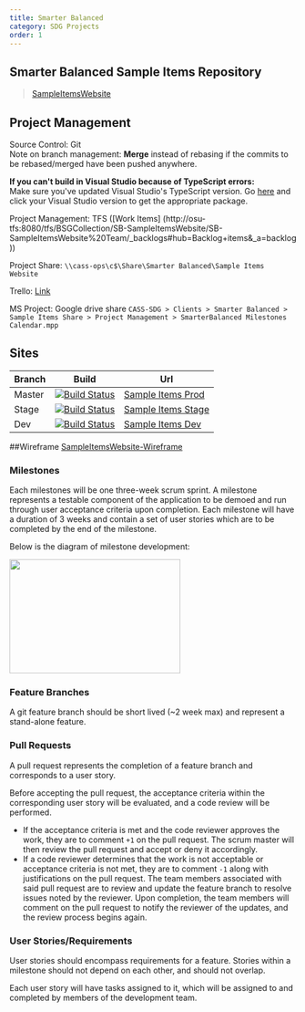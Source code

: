 ```yaml
---
title: Smarter Balanced
category: SDG Projects
order: 1
---
```


## Smarter Balanced Sample Items Repository
> [SampleItemsWebsite](https://github.com/osu-cass/SampleItemsWebsite)

## Project Management

Source Control: Git  
Note on branch management: **Merge** instead of rebasing if the commits to be rebased/merged have been pushed anywhere.

**If you can't build in Visual Studio because of TypeScript errors:**  
Make sure you've updated Visual Studio's TypeScript version. Go [here](https://www.typescriptlang.org/index.html#download-links) and click your Visual Studio version to get the appropriate package.

Project Management: TFS ([Work Items] (http://osu-tfs:8080/tfs/BSGCollection/SB-SampleItemsWebsite/SB-SampleItemsWebsite%20Team/_backlogs#hub=Backlog+items&_a=backlog))

Project Share: ``\\cass-ops\c$\Share\Smarter Balanced\Sample Items Website``

Trello: [Link](https://trello.com/b/5BFs854G/sample-items-website)

MS Project: Google drive share ``CASS-SDG > Clients > Smarter Balanced > Sample Items Share > Project Management > SmarterBalanced Milestones Calendar.mpp ``

## Sites
Branch| Build | Url
--- | --- | --- |
Master | [![Build Status](https://travis-ci.org/osu-cass/SampleItemsWebsite.svg?branch=master)](https://travis-ci.org/osu-cass/SampleItemsWebsite) | [Sample Items Prod](http://sampleitems.cass.oregonstate.edu/)
Stage | [![Build Status](https://travis-ci.org/osu-cass/SampleItemsWebsite.svg?branch=stage)](https://travis-ci.org/osu-cass/SampleItemsWebsite) | [Sample Items Stage](http://sampleitemsstage.cass.oregonstate.edu/)
Dev  | [![Build Status](https://travis-ci.org/osu-cass/SampleItemsWebsite.svg?branch=dev)](https://travis-ci.org/osu-cass/SampleItemsWebsite) | [Sample Items Dev](http://sampleitemsdev.cass.oregonstate.edu/)

##Wireframe
[SampleItemsWebsite-Wireframe](https://github.com/osu-cass/SampleItemsWebsite-Wireframe)

### Milestones
Each milestones will be one three-week scrum sprint. A milestone represents a testable component of the application to be demoed and run through user acceptance criteria upon completion. Each milestone will have a duration of 3 weeks and contain a set of user stories which are to be completed by the end of the milestone. 

Below is the diagram of milestone development:

<img src= "https://cloud.githubusercontent.com/assets/17240077/19093449/1ebc7390-8a40-11e6-9ede-a1486e1240de.png" width= "300" height= "200"/>

### Feature Branches
A git feature branch should be short lived (~2 week max) and represent a stand-alone feature.

### Pull Requests
A pull request represents the completion of a feature branch and corresponds to a user story. 

Before accepting the pull request, the acceptance criteria within the corresponding user story will be evaluated, and a code review will be performed. 
- If the acceptance criteria is met and the code reviewer approves the work, they are to comment `+1` on the pull request. The scrum master will then review the pull request and accept or deny it accordingly.
- If a code reviewer determines that the work is not acceptable or acceptance criteria is not met, they are to comment `-1` along with justifications on the pull request. The team members associated with said pull request are to review and update the feature branch to resolve issues noted by the reviewer. Upon completion, the team members will comment on the pull request to notify the reviewer of the updates, and the review process begins again. 

### User Stories/Requirements
User stories should encompass requirements for a feature. Stories within a milestone should not depend on each other, and should not overlap.

Each user story will have tasks assigned to it, which will be assigned to and completed by members of the development team.


